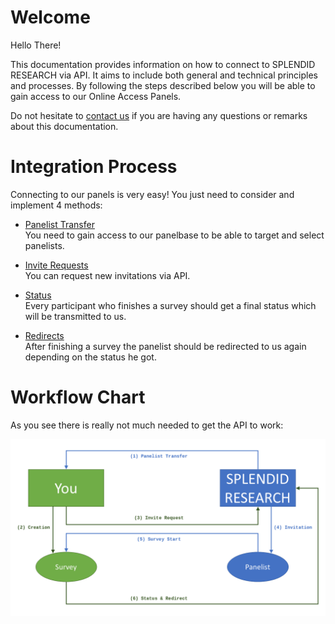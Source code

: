# Welcome

Hello There!

This documentation provides information on how to connect to SPLENDID RESEARCH via API.
It aims to include both general and technical principles and processes.
By following the steps described below you will be able to gain access to our Online Access Panels.

Do not hesitate to [contact us](mailto:api@splendid-research.com) if you are having any questions or remarks about this documentation.


# Integration Process

Connecting to our panels is very easy! You just need to consider and implement 4 methods:

* [Panelist Transfer](/panelist)  
You need to gain access to our panelbase to be able to target and select panelists.

* [Invite Requests](/invites)  
You can request new invitations via API.

* [Status](/status)  
Every participant who finishes a survey should get a final status which will be transmitted to us.

* [Redirects](/redirect)  
After finishing a survey the panelist should be redirected to us again depending on the status he got.

# Workflow Chart

As you see there is really not much needed to get the API to work:

![API Workflow Chart](/chart.png "API Workflow Chart")






